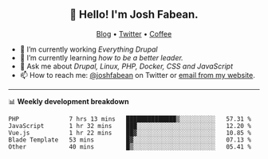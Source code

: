 <h2 align="center">👋 Hello! I'm Josh Fabean.</h2>
<p align="center">
  <a href="https://joshfabean.com">Blog</a> •
  <a href="https://twitter.com/fabean">Twitter</a> •
  <a href="https://www.buymeacoffee.com/LSxne6Yr4">Coffee</a>
</p>

- 🔭 I’m currently working *Everything Drupal*
- 🌱 I’m currently learning *how to be a better leader.*
- 💬 Ask me about *Drupal, Linux, PHP, Docker, CSS and JavaScript*
- 📫 How to reach me: [@joshfabean](https://twitter.com/joshfabean) on Twitter or [email from my website](https://joshfabean.com).

-------

📊 **Weekly development breakdown**
<!--START_SECTION:waka-->
```text
PHP              7 hrs 13 mins   ██████████████▒░░░░░░░░░░   57.31 % 
JavaScript       1 hr 32 mins    ███░░░░░░░░░░░░░░░░░░░░░░   12.20 % 
Vue.js           1 hr 22 mins    ██▓░░░░░░░░░░░░░░░░░░░░░░   10.85 % 
Blade Template   53 mins         █▓░░░░░░░░░░░░░░░░░░░░░░░   07.13 % 
Other            40 mins         █▒░░░░░░░░░░░░░░░░░░░░░░░   05.41 % 
```
<!--END_SECTION:waka-->

<!--
**fabean/fabean** is a ✨ _special_ ✨ repository because its `README.md` (this file) appears on your GitHub profile.

Here are some ideas to get you started:

- 🔭 I’m currently working on ...
- 🌱 I’m currently learning ...
- 👯 I’m looking to collaborate on ...
- 🤔 I’m looking for help with ...
- 💬 Ask me about ...
- 📫 How to reach me: ...
- 😄 Pronouns: ...
- ⚡ Fun fact: ...
-->
